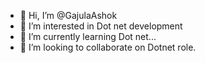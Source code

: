 - 👋 Hi, I’m @GajulaAshok
- 👀 I’m interested in Dot net development
- 🌱 I’m currently learning  Dot net...
- 💞️ I’m looking to collaborate on Dotnet role. 

<!---
GajulaAshok/GajulaAshok is a ✨ special ✨ repository because its `README.md` (this file) appears on your GitHub profile.
You can click the Preview link to take a look at your changes.
--->
